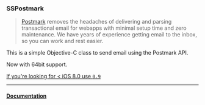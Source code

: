 ### SSPostmark

> [Postmark](http://postmarkapp.com/) removes the headaches of delivering and parsing transactional email for webapps with minimal setup time and zero maintenance. We have years of experience getting email to the inbox, so you can work and rest easier.

This is a simple Objective-C class to send email using the Postmark API.

Now with 64bit support.

[If you're looking for < iOS 8.0 use `0.9`](https://github.com/skylarsch/SSPostmark/releases/tag/0.9)

***

#### [Documentation](http://sspostmark.schipp.co/)
